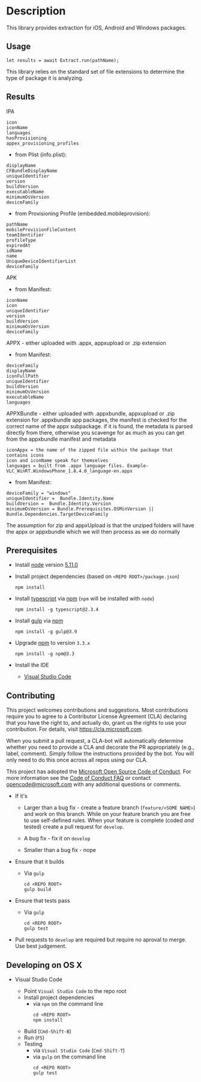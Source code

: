 # Description

This library provides extraction for iOS, Android and Windows packages.

## Usage 

```
let results = await Extract.run(pathName);
```
This library relies on the standard set of file extensions to determine the type of package it is analyzing.

## Results 

IPA
```
icon
iconName
languages
hasProvisioning
appex_provisioning_profiles
```

- from Plist (info.plist):
```
displayName
CFBundleDisplayName
uniqueIdentifier
version
buildVersion
executableName
minimumOsVersion
deviceFamily
```
- from Provisioning Profile (embedded.mobileprovision):
```
pathName
mobileProvisionFileContent
teamIdentifier
profileType
expiredAt
idName
name
UniqueDeviceIdentifierList
deviceFamily
```

APK
- from Manifest:
```
iconName
icon
uniqueIdentifier
version
buildVersion
minimumOsVersion
deviceFamily
```

APPX - either uploaded with .appx, appxupload or .zip extension
- from Manifest:
```
deviceFamily
displayName
iconFullPath
uniqueIdentifier
buildVersion
minimumOsVersion
executableName 
languages
```


APPXBundle - either uploaded with .appxbundle, appxupload or .zip extension
for .appxbundle app packages, the manifest is checked for the correct name of the appx subpackage.
	if it is found, the metadata is parsed directly from there, otherwise you scavenge for as much as you can get from the appxbundle manifest and metadata
```
iconAppx = the name of the zipped file within the package that contains icons
icon and iconName speak for themselves
languages = built from .appx language files. Example- VLC_WinRT.WindowsPhone_1.8.4.0_language-en.appx
```
- from Manifest:
```
deviceFamily = "windows"
uniqueIdentifier =  Bundle.Identity.Name
buildVersion =  Bundle.Identity.Version
minimumOsVersion = Bundle.Prerequisites.OSMinVersion || Bundle.Dependencies.TargetDeviceFamily
```

The assumption for zip and appxUpload is that the unziped folders will have the appx or appxbundle which we will then process as we do normally

## Prerequisites ##

- Install [node](https://nodejs.org/) version [5.11.0](https://nodejs.org/dist/v0.12.7/x64/)

- Install project dependencies (based on `<REPO ROOT>/package.json`)
	```
    npm install
	```
- Install [typescript](http://www.typescriptlang.org/) via [npm](https://www.npmjs.com/package/npm) (`npm` will be installed with `node`)
	```
	npm install -g typescript@2.3.4
	```
- Install [gulp](https://www.npmjs.com/package/gulp) via [npm](https://www.npmjs.com/package/npm)
	```
	npm install -g gulp@3.9
	```
- Upgrade [npm](https://www.npmjs.com/package/npm) to version `3.3.x`
	```
	npm install -g npm@3.3
	```
- Install the IDE
	- [Visual Studio Code](https://code.visualstudio.com/)
	
## Contributing ##

This project welcomes contributions and suggestions.  Most contributions require you to agree to a
Contributor License Agreement (CLA) declaring that you have the right to, and actually do, grant us
the rights to use your contribution. For details, visit https://cla.microsoft.com.

When you submit a pull request, a CLA-bot will automatically determine whether you need to provide
a CLA and decorate the PR appropriately (e.g., label, comment). Simply follow the instructions
provided by the bot. You will only need to do this once across all repos using our CLA.

This project has adopted the [Microsoft Open Source Code of Conduct](https://opensource.microsoft.com/codeofconduct/).
For more information see the [Code of Conduct FAQ](https://opensource.microsoft.com/codeofconduct/faq/) or
contact [opencode@microsoft.com](mailto:opencode@microsoft.com) with any additional questions or comments.

- If it's
	- Larger than a bug fix - create a feature branch (`feature/<SOME NAME>`) and work on this branch. While on your feature branch you are free to use self-defined rules. When your feature is complete (coded _and_ tested) create a pull request for `develop`.
	
	- A bug fix - fix it on `develop`
	
	- Smaller than a bug fix - nope

- Ensure that it builds
	- Via `gulp`
		```
		cd <REPO ROOT>
		gulp build
		```	
- Ensure that tests pass
	- Via `gulp`
		```
		cd <REPO ROOT>
		gulp test
		```	
- Pull requests to `develop` are required but require no aproval to merge. Use best judgement.

## Developing on OS X ##

- Visual Studio Code

	- Point `Visual Studio Code` to the repo root
	- Install project dependencies 
		- via `npm` on the command line
			```
			cd <REPO ROOT>
			npm install 
			```
	- Build (`Cmd-Shift-B`)
	- Run (`F5`)
	- Testing
		- via `Visual Studio Code` (`Cmd-Shift-T`)
		- via `gulp` on the command line
			```
			cd <REPO ROOT>
			gulp test
			```
			
